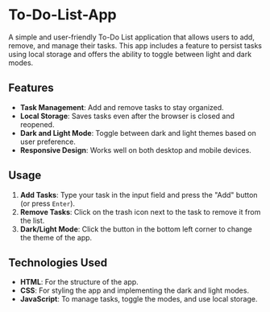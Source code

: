 # To-Do-List-App
A simple and user-friendly To-Do List application that allows users to add, remove, and manage their tasks.
This app includes a feature to persist tasks using local storage and offers the ability to toggle between light and dark modes.

## Features

- **Task Management**: Add and remove tasks to stay organized.
- **Local Storage**: Saves tasks even after the browser is closed and reopened.
- **Dark and Light Mode**: Toggle between dark and light themes based on user preference.
- **Responsive Design**: Works well on both desktop and mobile devices.

## Usage

1. **Add Tasks**: Type your task in the input field and press the "Add" button (or press `Enter`).
2. **Remove Tasks**: Click on the trash icon next to the task to remove it from the list.
3. **Dark/Light Mode**: Click the button in the bottom left corner to change the theme of the app.

## Technologies Used

- **HTML**: For the structure of the app.
- **CSS**: For styling the app and implementing the dark and light modes.
- **JavaScript**: To manage tasks, toggle the modes, and use local storage.
